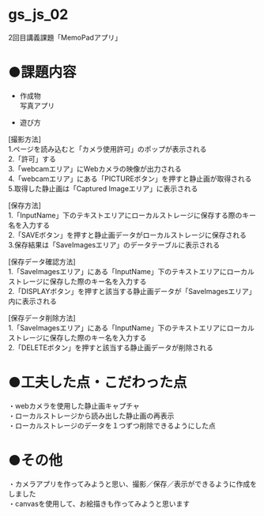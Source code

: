 # gs_js_02
2回目講義課題「MemoPadアプリ」

# ●課題内容  
- 作成物  
  写真アプリ
  
  
- 遊び方  

[撮影方法]  
1.ページを読み込むと「カメラ使用許可」のポップが表示される  
2.「許可」する  
3.「webcamエリア」にWebカメラの映像が出力される  
4.「webcamエリア」にある「PICTUREボタン」を押すと静止画が取得される  
5.取得した静止画は「Captured Imageエリア」に表示される  



[保存方法]  
1.「InputName」下のテキストエリアにローカルストレージに保存する際のキー名を入力する  
2.「SAVEボタン」を押すと静止画データがローカルストレージに保存される  
3.保存結果は「SaveImagesエリア」のデータテーブルに表示される  


[保存データ確認方法]  
1.「SaveImagesエリア」にある「InputName」下のテキストエリアにローカルストレージに保存した際のキー名を入力する  
2.「DISPLAYボタン」を押すと該当する静止画データが「SaveImagesエリア」内に表示される  


[保存データ削除方法]  
1.「SaveImagesエリア」にある「InputName」下のテキストエリアにローカルストレージに保存した際のキー名を入力する  
2.「DELETEボタン」を押すと該当する静止画データが削除される  



# ●工夫した点・こだわった点  
・webカメラを使用した静止画キャプチャ     
・ローカルストレージから読み出した静止画の再表示    
・ローカルストレージのデータを１つずつ削除できるようにした点   


# ●その他  
・カメラアプリを作ってみようと思い、撮影／保存／表示ができるように作成をしました  
・canvasを使用して、お絵描きも作ってみようと思います

